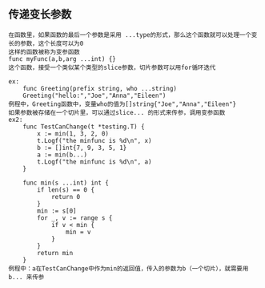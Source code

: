 传递变长参数
-
    在函数里，如果函数的最后一个参数是采用 ...type的形式，那么这个函数就可以处理一个变长的参数，这个长度可以为0
    这样的函数被称为变参函数
    func myFunc(a,b,arg ...int) {}
    这个函数，接受一个类似某个类型的slice参数，切片参数可以用for循环迭代
    
    ex:
        func Greeting(prefix string, who ...string)
        Greeting("hello:","Joe","Anna","Eileen")
    例程中，Greeting函数中，变量who的值为[]string{"Joe","Anna","Eileen"}
    如果参数被存储在一个切片里，可以通过slice... 的形式来传参，调用变参函数
    ex2:
        func TestCanChange(t *testing.T) {
            x := min(1, 3, 2, 0)
	        t.Logf("the minfunc is %d\n", x)
	        b := []int{7, 9, 3, 5, 1}
	        a := min(b...)
	        t.Logf("the minfunc is %d\n", a)
        }

        func min(s ...int) int {
            if len(s) == 0 {
                return 0
            }
            min := s[0]
            for _, v := range s {
                if v < min {
                    min = v
                }
            }
            return min
        }
    例程中：a在TestCanChange中作为min的返回值，传入的参数为b（一个切片），就需要用 b... 来传参
